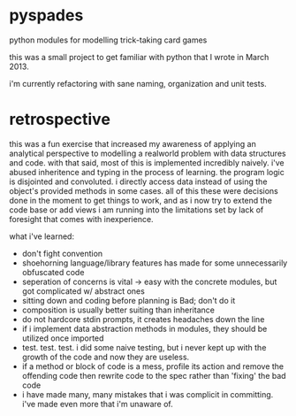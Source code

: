 pyspades
========

python modules for modelling trick-taking card games

this was a small project to get familiar with python that I wrote in March 2013.

i'm currently refactoring with sane naming, organization and unit tests.


retrospective
=============

this was a fun exercise that increased my awareness of applying an analytical perspective to modelling a realworld problem with data structures and code.
with that said, most of this is implemented incredibly naively. i've abused inheritence and typing in the process of learning.
the program logic is disjointed and convoluted. i directly access data instead of using the object's provided methods in some cases.
all of this these were decisions done in the moment to get things to work, and as i now try to extend the code base or add views i am running into the limitations set by lack of foresight that comes with inexperience.

what i've learned:

- don't fight convention
- shoehorning language/library features has made for some unnecessarily obfuscated code
- seperation of concerns is vital -> easy with the concrete modules, but got complicated w/ abstract ones
- sitting down and coding before planning is Bad; don't do it
- composition is usually better suiting than inheritance
- do not hardcore stdin prompts, it creates headaches down the line
- if i implement data abstraction methods in modules, they should be utilized once imported
- test. test. test. i did some naive testing, but i never kept up with the growth of the code and now they are useless.
- if a method or block of code is a mess, profile its action and remove the offending code then rewrite code to the spec rather than 'fixing' the bad code
- i have made many, many mistakes that i was complicit in committing. i've made even more that i'm unaware of.
